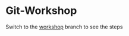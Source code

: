# Git-Workshop

Switch to the [workshop](https://github.com/teacodema/Git-Workshop/tree/workshop) branch to see the steps
